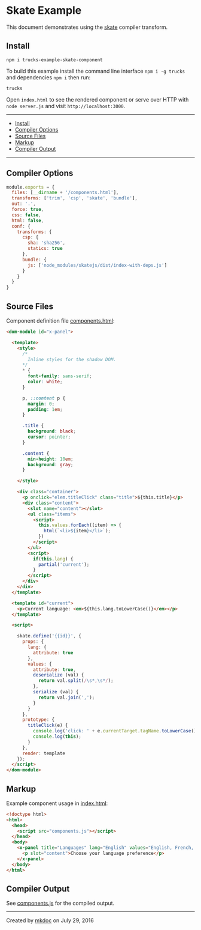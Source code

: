 # Skate Example

This document demonstrates using the [skate][] compiler transform.

## Install

```
npm i trucks-example-skate-component
```

To build this example install the command line interface `npm i -g trucks` and dependencies `npm i` then run:

```shell
trucks
```

Open `index.html` to see the rendered component or serve over HTTP with `node server.js` and visit `http://localhost:3000`.

---

- [Install](#install)
- [Compiler Options](#compiler-options)
- [Source Files](#source-files)
- [Markup](#markup)
- [Compiler Output](#compiler-output)

---

## Compiler Options

```javascript
module.exports = {
  files: [__dirname + '/components.html'],
  transforms: ['trim', 'csp', 'skate', 'bundle'],
  out: '.',
  force: true,
  css: false,
  html: false,
  conf: {
    transforms: {
      csp: {
        sha: 'sha256',
        statics: true 
      },
      bundle: {
        js: ['node_modules/skatejs/dist/index-with-deps.js']
      }
    }
  }
}
```

## Source Files

Component definition file [components.html](components.html):

```html
<dom-module id="x-panel">

  <template>
    <style>
      /*
        Inline styles for the shadow DOM.
      */
      * {
        font-family: sans-serif;
        color: white;
      }

      p, ::content p {
        margin: 0; 
        padding: 1em;
      }

      .title {
        background: black;
        cursor: pointer;
      }

      .content {
        min-height: 10em;
        background: gray;
      }

    </style>

    <div class="container">
      <p onclick="elem.titleClick" class="title">${this.title}</p>
      <div class="content">
        <slot name="content"></slot>
        <ul class="items">
          <script>
            this.values.forEach((item) => {
              html(`<li>${item}</li>`); 
            })
          </script>
        </ul>
        <script>
          if(this.lang) {
            partial('current');
          }
        </script>
      </div>
    </div>
  </template>

  <template id="current">
    <p>Current language: <em>${this.lang.toLowerCase()}</em></p> 
  </template>

  <script>

    skate.define('{{id}}', {
      props: {
        lang: {
          attribute: true 
        },
        values: {
          attribute: true,
          deserialize (val) {
            return val.split(/\s*,\s*/);
          },
          serialize (val) {
            return val.join(',');
          }
        }
      },
      prototype: {
        titleClick(e) {
          console.log('click: ' + e.currentTarget.tagName.toLowerCase());
          console.log(this);
        }
      },
      render: template
    });
  </script>
</dom-module>
```

## Markup

Example component usage in [index.html](index.html):

```html
<!doctype html>
<html>
  <head>
    <script src="components.js"></script>
  </head>
  <body>
    <x-panel title="Languages" lang="English" values="English, French, Spanish">
      <p slot="content">Choose your language preference</p> 
    </x-panel>
  </body>
</html>
```

## Compiler Output

See [components.js](components.js) for the compiled output.

---

Created by [mkdoc](https://github.com/mkdoc/mkdoc) on July 29, 2016

[trucks]: https://github.com/tmpfs/trucks
[trucks-cli]: https://github.com/tmpfs/trucks/blob/master/packages/trucks-cli
[skatejs]: https://github.com/skatejs/skatejs
[webcomponents]: https://github.com/w3c/webcomponents
[shadow-dom]: https://w3c.github.io/webcomponents/spec/shadow/
[custom-elements]: https://www.w3.org/TR/custom-elements/
[html-imports]: https://w3c.github.io/webcomponents/spec/imports/
[html-templates]: https://html.spec.whatwg.org/multipage/scripting.html#the-template-element
[polymer]: https://www.polymer-project.org/1.0/
[react]: https://facebook.github.io/react/
[react-webcomponents]: https://github.com/facebook/react/issues/5052
[react-integration]: https://github.com/skatejs/react-integration
[mozilla-webcomponents]: https://hacks.mozilla.org/2014/12/mozilla-and-web-components/
[csp]: http://content-security-policy.com/
[npm]: https://www.npmjs.com/
[postcss]: https://github.com/postcss/postcss
[mkdoc]: https://github.com/mkdoc/mkdoc
[mkapi]: https://github.com/mkdoc/mkapi
[mkparse]: https://github.com/mkdoc/mkparse
[jshint]: http://jshint.com
[jscs]: http://jscs.info
[sources]: https://github.com/tmpfs/trucks/blob/master/packages/plugin-sources
[load]: https://github.com/tmpfs/trucks/blob/master/packages/plugin-load
[parse]: https://github.com/tmpfs/trucks/blob/master/packages/plugin-parse
[transform]: https://github.com/tmpfs/trucks/blob/master/packages/plugin-transform
[generate]: https://github.com/tmpfs/trucks/blob/master/packages/plugin-generate
[write]: https://github.com/tmpfs/trucks/blob/master/packages/plugin-write
[transform-csp]: https://github.com/tmpfs/trucks/blob/master/packages/transform-csp
[bundle]: https://github.com/tmpfs/trucks/blob/master/packages/transform-bundle
[skate]: https://github.com/tmpfs/trucks/blob/master/packages/transform-skate
[stylus]: https://github.com/tmpfs/trucks/blob/master/packages/transform-stylus
[less]: https://github.com/tmpfs/trucks/blob/master/packages/transform-less
[sass]: https://github.com/tmpfs/trucks/blob/master/packages/transform-sass
[trim]: https://github.com/tmpfs/trucks/blob/master/packages/transform-trim
[tree]: https://github.com/tmpfs/trucks/blob/master/packages/transform-tree
[style-extract]: https://github.com/tmpfs/trucks/blob/master/packages/transform-style-extract
[style-inject]: https://github.com/tmpfs/trucks/blob/master/packages/transform-style-inject
[resolver-core]: https://github.com/tmpfs/trucks/blob/master/packages/resolver-core
[resolver-file]: https://github.com/tmpfs/trucks/blob/master/packages/resolver-file
[resolver-http]: https://github.com/tmpfs/trucks/blob/master/packages/resolver-http
[resolver-npm]: https://github.com/tmpfs/trucks/blob/master/packages/resolver-npm
[less-css]: http://lesscss.org/
[sass-css]: http://sass-lang.com/
[stylus-css]: http://stylus-lang.com/
[node-sass]: https://github.com/sass/node-sass
[archy]: https://github.com/substack/node-archy

